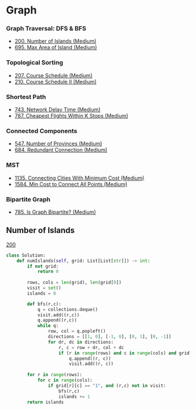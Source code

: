 # Graph
<!------------------------------------------------------------------------------------------------------------------------------------------------------>
### Graph Traversal: DFS & BFS
- [200. Number of Islands (Medium)](#Number-of-Islands)
- [695. Max Area of Island (Medium)](#Max-Area-of-Island)
  
### Topological Sorting
- [207. Course Schedule (Medium)](#Course-Schedule)
- [210. Course Schedule II (Medium)](#Course-Schedule-II)

### Shortest Path
- [743. Network Delay Time (Medium)](#Network-Delay-Time)
- [787. Cheapest Flights Within K Stops (Medium)](#Cheapest-Flights-Within-K-Stops)

### Connected Components
- [547. Number of Provinces (Medium)](#Number-of-Provinces)
- [684. Redundant Connection (Medium)](#Redundant-Connection)

### MST
- [1135. Connecting Cities With Minimum Cost (Medium)](#Connecting-Cities-With-Minimum-Cost)
- [1584. Min Cost to Connect All Points (Medium)](#Min-Cost-to-Connect-All-Points)


### Bipartite Graph
- [785. Is Graph Bipartite? (Medium)](#Is-Graph-Bipartite?)

<!------------------------------------------------------------------------------------------------------------------------------------------------------>
## Number of Islands
[200](https://leetcode.com/problems/Number-of-Islands/)
```python
class Solution:
    def numIslands(self, grid: List[List[str]]) -> int:
        if not grid:
            return 0
        
        rows, cols = len(grid), len(grid[0])
        visit = set()
        islands = 0

        def bfs(r,c):
            q = collections.deque()
            visit.add((r,c))
            q.append((r,c))
            while q:
                row, col = q.popleft()
                directions = [[1, 0], [-1, 0], [0, 1], [0, -1]]
                for dr, dc in directions:
                    r, c = row + dr, col + dc
                    if (r in range(rows) and c in range(cols) and grid[r][c] == "1" and (r, c) not in visit):
                        q.append((r, c))
                        visit.add((r, c))
                        
        for r in range(rows):
            for c in range(cols):
                if grid[r][c] == "1", and (r,c) not in visit:
                    bfs(r,c)
                    islands += 1
        return islands
```

